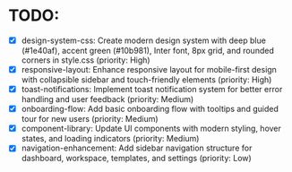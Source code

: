 # TODO:

- [x] design-system-css: Create modern design system with deep blue (#1e40af), accent green (#10b981), Inter font, 8px grid, and rounded corners in style.css (priority: High)
- [x] responsive-layout: Enhance responsive layout for mobile-first design with collapsible sidebar and touch-friendly elements (priority: High)
- [x] toast-notifications: Implement toast notification system for better error handling and user feedback (priority: Medium)
- [x] onboarding-flow: Add basic onboarding flow with tooltips and guided tour for new users (priority: Medium)
- [x] component-library: Update UI components with modern styling, hover states, and loading indicators (priority: Medium)
- [x] navigation-enhancement: Add sidebar navigation structure for dashboard, workspace, templates, and settings (priority: Low)
